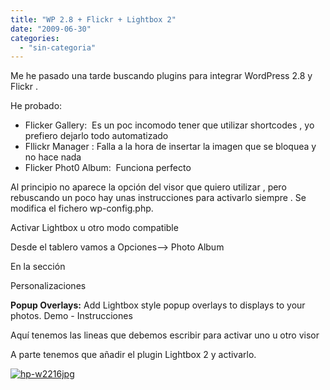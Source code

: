 ```yaml
---
title: "WP 2.8 + Flickr + Lightbox 2"
date: "2009-06-30"
categories: 
  - "sin-categoria"
---
```


Me he pasado una tarde buscando plugins para integrar WordPress 2.8 y Flickr .

He probado:

- Flicker Gallery:  Es un poc incomodo tener que utilizar shortcodes , yo prefiero dejarlo todo automatizado
- Fllickr Manager : Falla a la hora de insertar la imagen que se bloquea y no hace nada
- Flicker Phot0 Album:  Funciona perfecto

Al principio no aparece la opción del visor que quiero utilizar , pero rebuscando un poco hay unas instrucciones para activarlo siempre . Se modifica el fichero wp-config.php.

Activar Lightbox u otro modo compatible

Desde el tablero vamos a Opciones--> Photo Album

En la sección

Personalizaciones

**Popup Overlays:** Add Lightbox style popup overlays to displays to your photos. Demo \- Instrucciones

Aquí tenemos las lineas que debemos escribir para activar uno u otro visor

A parte tenemos que añadir el plugin Lightbox 2 y activarlo.

[![hp-w2216jpg](images/3569990224_1347447dcf_t.jpg)](https://farm3.static.flickr.com/2450/3569990224_1347447dcf.jpg "hp-w2216jpg")
